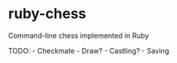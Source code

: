 # ruby-chess
Command-line chess implemented in Ruby

TODO:
    - Checkmate
    - Draw?
    - Castling?
    - Saving